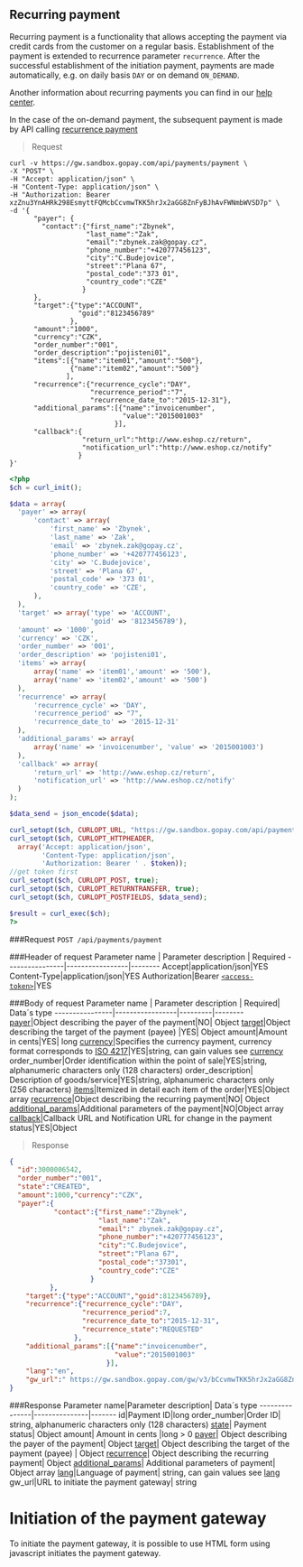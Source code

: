 ## Recurring payment
Recurring payment is a functionality that allows accepting the payment via credit cards from the customer on a regular basis. 
Establishment of the payment is extended to recurrence parameter ```recurrence```. After the successful establishment of the initiation payment, payments are made automatically, e.g. on daily basis ```DAY```  or on demand  ```ON_DEMAND```.

Another information about recurring payments you can find in our [help center](https://help.gopay.com/en/s/5).

In the case of the on-demand payment, the subsequent payment is made by API calling [recurrence payment](#recurrence-payment---on-demand)

> Request

```shell
curl -v https://gw.sandbox.gopay.com/api/payments/payment \
-X "POST" \
-H "Accept: application/json" \
-H "Content-Type: application/json" \
-H "Authorization: Bearer xzZnu3YnAHRk298EsmyttFQMcbCcvmwTKK5hrJx2aGG8ZnFyBJhAvFWNmbWVSD7p" \
-d '{
      "payer": {
        "contact":{"first_name":"Zbynek",
                   "last_name":"Zak",
                   "email":"zbynek.zak@gopay.cz",
                   "phone_number":"+420777456123",
                   "city":"C.Budejovice",
                   "street":"Plana 67",
                   "postal_code":"373 01",
                   "country_code":"CZE"
                  }
      },
      "target":{"type":"ACCOUNT",
                 "goid":"8123456789"
               },
      "amount":"1000",
      "currency":"CZK",
      "order_number":"001",
      "order_description":"pojisteni01",
      "items":[{"name":"item01","amount":"500"},
               {"name":"item02","amount":"500"}
              ],
      "recurrence":{"recurrence_cycle":"DAY",
                    "recurrence_period":"7",
                    "recurrence_date_to":"2015-12-31"},
      "additional_params":[{"name":"invoicenumber",
                            "value":"2015001003"
                          }],
      "callback":{
                  "return_url":"http://www.eshop.cz/return",
                  "notification_url":"http://www.eshop.cz/notify"
                 }
}'
```

```php
<?php
$ch = curl_init();

$data = array(
  'payer' => array(
      'contact' => array(
          'first_name' => 'Zbynek',
          'last_name' => 'Zak',
          'email' => 'zbynek.zak@gopay.cz',
          'phone_number' => '+420777456123',
          'city' => 'C.Budejovice',
          'street' => 'Plana 67',
          'postal_code' => '373 01',
          'country_code' => 'CZE',
      ),
  ),
  'target' => array('type' => 'ACCOUNT',
                    'goid' => '8123456789'),
  'amount' => '1000',
  'currency' => 'CZK',
  'order_number' => '001',
  'order_description' => 'pojisteni01',
  'items' => array(
      array('name' => 'item01','amount' => '500'),
      array('name' => 'item02','amount' => '500')
  ),
  'recurrence' => array(
      'recurrence_cycle' => 'DAY',
      'recurrence_period' => "7",
      'recurrence_date_to' => '2015-12-31'
  ),
  'additional_params' => array(
      array('name' => 'invoicenumber', 'value' => '2015001003')
  ),
  'callback' => array(
      'return_url' => 'http://www.eshop.cz/return',
      'notification_url' => 'http://www.eshop.cz/notify'
  )
);

$data_send = json_encode($data);

curl_setopt($ch, CURLOPT_URL, "https://gw.sandbox.gopay.com/api/payments/payment");
curl_setopt($ch, CURLOPT_HTTPHEADER, 
  array('Accept: application/json',
        'Content-Type: application/json',
        'Authorization: Bearer ' . $token));
//get token first
curl_setopt($ch, CURLOPT_POST, true);
curl_setopt($ch, CURLOPT_RETURNTRANSFER, true);
curl_setopt($ch, CURLOPT_POSTFIELDS, $data_send);

$result = curl_exec($ch);
?>
```

###Request
```POST /api/payments/payment```

###Header of request
Parameter name | Parameter description | Required
----------------|-----------------|--------
Accept|application/json|YES
Content-Type|application/json|YES
Authorization|Bearer [```<access-token>```](#access-token)|YES

###Body of request
Parameter name | Parameter description | Required| Data´s type
----------------|-----------------|---------|--------
[payer](#payer)|Object describing the payer of the payment|NO| Object
[target](#target)|Object describing the target of the payment (payee) 	|YES| Object
amount|Amount in cents|YES| long
[currency](#currency)|Specifies the currency payment, currency format corresponds to [ISO 4217](http://www.iso.org/iso/home/standards/currency_codes.htm)|YES|string, can gain values see [currency](#currency)
order_number|Order identification within the point of sale|YES|string, alphanumeric characters only (128 characters)
order_description| 	Description of goods/service|YES|string, alphanumeric characters only (256 characters)
[items](#items)|Itemized in detail each item of the order|YES|Object array
[recurrence](#recurrence)|Object describing the recurring payment|NO| Object
[additional_params](#additional_params)|Additional parameters of the payment|NO|Object array
[callback](#callback)|Callback URL and Notification URL for change in the payment status|YES|Object


> Response

```json
{
  "id":3000006542,
  "order_number":"001",
  "state":"CREATED",
  "amount":1000,"currency":"CZK",
  "payer":{
           "contact":{"first_name":"Zbynek",
                      "last_name":"Zak",
                      "email":" zbynek.zak@gopay.cz",
                      "phone_number":"+420777456123",
                      "city":"C.Budejovice",
                      "street":"Plana 67",
                      "postal_code":"37301",
                      "country_code":"CZE"
                    }
          },
    "target":{"type":"ACCOUNT","goid":8123456789},
    "recurrence":{"recurrence_cycle":"DAY",
                  "recurrence_period":7,
                  "recurrence_date_to":"2015-12-31",
                  "recurrence_state":"REQUESTED"
                },
    "additional_params":[{"name":"invoicenumber",
                          "value":"2015001003"
                        }],
    "lang":"en",
    "gw_url":" https://gw.sandbox.gopay.com/gw/v3/bCcvmwTKK5hrJx2aGG8ZnFyBJhAvF "
}
```
###Response 
Parameter name|Parameter description| Data´s type
---------------|---------------|-------
id|Payment ID|long
order_number|Order ID| string, alphanumeric characters only (128 characters)
[state](#payment-status)| Payment status| Object
amount| 	Amount in cents |long > 0
[payer](#payer)| Object describing the payer of the payment| Object
[target](#target)| Object describing the target of the payment (payee) | Object
[recurrence](#recurrence)| Object describing the recurring payment| Object
[additional_params](#additional_params)| Additional parameters of payment| Object array
[lang](#lang)|Language of payment| string, can gain values see [lang](#lang)
gw_url|URL to initiate the payment gateway| string

# Initiation of the payment gateway
To initiate the payment gateway, it is possible to use HTML form using javascript
initiates the payment gateway.  